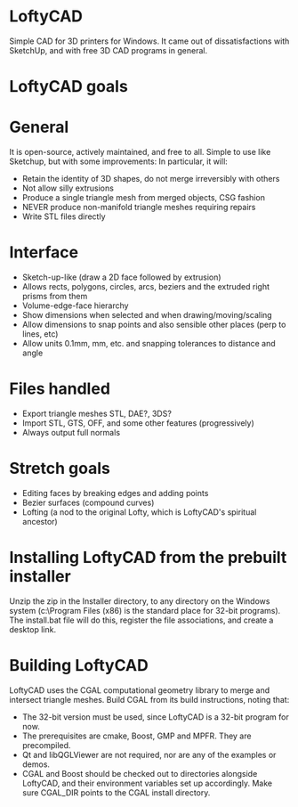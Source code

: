 # LoftyCAD
Simple CAD for 3D printers for Windows. It came out of dissatisfactions with SketchUp, and with free 3D CAD programs in general.

# LoftyCAD goals
# General
It is open-source, actively maintained, and free to all.
Simple to use like Sketchup, but with some improvements:
In particular, it will:
- Retain the identity of 3D shapes, do not merge irreversibly with others
- Not allow silly extrusions
- Produce a single triangle mesh from merged objects, CSG fashion
- NEVER produce non-manifold triangle meshes requiring repairs
- Write STL files directly

# Interface
- Sketch-up-like (draw a 2D face followed by extrusion)
- Allows rects, polygons, circles, arcs, beziers and the extruded right prisms from them
- Volume-edge-face hierarchy
- Show dimensions when selected and when drawing/moving/scaling
- Allow dimensions to snap points and also sensible other places (perp to lines, etc)
- Allow units 0.1mm, mm, etc. and snapping tolerances to distance and angle

# Files handled
- Export triangle meshes STL, DAE?, 3DS?
- Import STL, GTS, OFF, and some other features (progressively)
- Always output full normals

# Stretch goals
- Editing faces by breaking edges and adding points
- Bezier surfaces (compound curves)
- Lofting (a nod to the original Lofty, which is LoftyCAD's spiritual ancestor)

# Installing LoftyCAD from the prebuilt installer
Unzip the zip in the Installer directory, to any directory on the Windows system (c:\Program Files (x86) is the standard place for 32-bit programs). The install.bat file will do this, register the file associations, and create a desktop link.

# Building LoftyCAD
LoftyCAD uses the CGAL computational geometry library to merge and intersect triangle meshes.
Build CGAL from its build instructions, noting that:
- The 32-bit version must be used, since LoftyCAD is a 32-bit program for now.
- The prerequisites are cmake, Boost, GMP and MPFR. They are precompiled.
- Qt and libQGLViewer are not required, nor are any of the examples or demos.
- CGAL and Boost should be checked out to directories alongside LoftyCAD, and their environment variables set up accordingly. Make sure CGAL_DIR points to the CGAL install directory.


